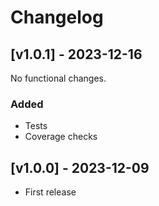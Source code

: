 # Changelog

## [v1.0.1] - 2023-12-16

No functional changes.

### Added

- Tests
- Coverage checks

## [v1.0.0] - 2023-12-09

- First release
